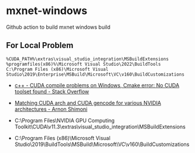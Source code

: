 # mxnet-windows
Github action to build mxnet windows build

## For Local Problem
```
%CUDA_PATH%\extras\visual_studio_integration\MSBuildExtensions
%programfiles(x86)%\Microsoft Visual Studio\2022\BuildTools
C:\Program Files (x86)\Microsoft Visual Studio\2019\Enterprise\MSBuild\Microsoft\VC\v160\BuildCustomizations
```

- [c\+\+ \- CUDA compile problems on Windows, Cmake error: No CUDA toolset found \- Stack Overflow](https://stackoverflow.com/questions/56636714/cuda-compile-problems-on-windows-cmake-error-no-cuda-toolset-found)
- [Matching CUDA arch and CUDA gencode for various NVIDIA architectures \- Arnon Shimoni](https://arnon.dk/matching-sm-architectures-arch-and-gencode-for-various-nvidia-cards/)

- C:\Program Files\NVIDIA GPU Computing Toolkit\CUDA\v11.3\extras\visual_studio_integration\MSBuildExtensions
- C:\Program Files (x86)\Microsoft Visual Studio\2019\BuildTools\MSBuild\Microsoft\VC\v160\BuildCustomizations